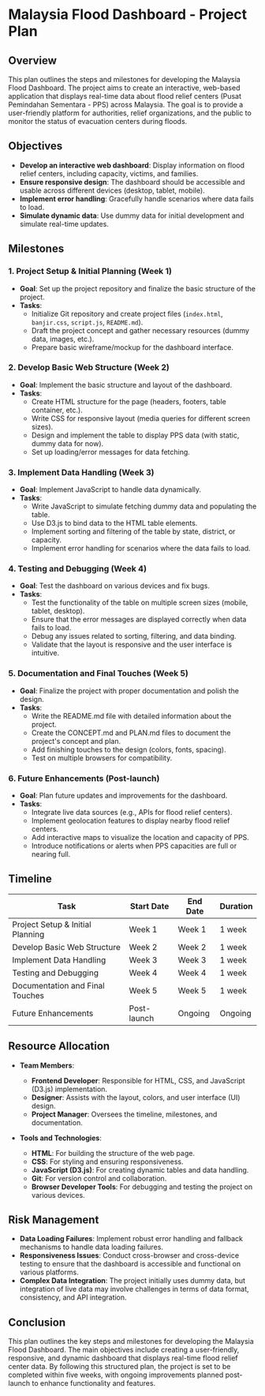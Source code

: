 # Malaysia Flood Dashboard - Project Plan

## Overview
This plan outlines the steps and milestones for developing the Malaysia Flood Dashboard. The project aims to create an interactive, web-based application that displays real-time data about flood relief centers (Pusat Pemindahan Sementara - PPS) across Malaysia. The goal is to provide a user-friendly platform for authorities, relief organizations, and the public to monitor the status of evacuation centers during floods.

## Objectives
- **Develop an interactive web dashboard**: Display information on flood relief centers, including capacity, victims, and families.
- **Ensure responsive design**: The dashboard should be accessible and usable across different devices (desktop, tablet, mobile).
- **Implement error handling**: Gracefully handle scenarios where data fails to load.
- **Simulate dynamic data**: Use dummy data for initial development and simulate real-time updates.

## Milestones
### 1. Project Setup & Initial Planning (Week 1)
- **Goal**: Set up the project repository and finalize the basic structure of the project.
- **Tasks**:
  - Initialize Git repository and create project files (`index.html`, `banjir.css`, `script.js`, `README.md`).
  - Draft the project concept and gather necessary resources (dummy data, images, etc.).
  - Prepare basic wireframe/mockup for the dashboard interface.

### 2. Develop Basic Web Structure (Week 2)
- **Goal**: Implement the basic structure and layout of the dashboard.
- **Tasks**:
  - Create HTML structure for the page (headers, footers, table container, etc.).
  - Write CSS for responsive layout (media queries for different screen sizes).
  - Design and implement the table to display PPS data (with static, dummy data for now).
  - Set up loading/error messages for data fetching.

### 3. Implement Data Handling (Week 3)
- **Goal**: Implement JavaScript to handle data dynamically.
- **Tasks**:
  - Write JavaScript to simulate fetching dummy data and populating the table.
  - Use D3.js to bind data to the HTML table elements.
  - Implement sorting and filtering of the table by state, district, or capacity.
  - Implement error handling for scenarios where the data fails to load.

### 4. Testing and Debugging (Week 4)
- **Goal**: Test the dashboard on various devices and fix bugs.
- **Tasks**:
  - Test the functionality of the table on multiple screen sizes (mobile, tablet, desktop).
  - Ensure that the error messages are displayed correctly when data fails to load.
  - Debug any issues related to sorting, filtering, and data binding.
  - Validate that the layout is responsive and the user interface is intuitive.

### 5. Documentation and Final Touches (Week 5)
- **Goal**: Finalize the project with proper documentation and polish the design.
- **Tasks**:
  - Write the README.md file with detailed information about the project.
  - Create the CONCEPT.md and PLAN.md files to document the project's concept and plan.
  - Add finishing touches to the design (colors, fonts, spacing).
  - Test on multiple browsers for compatibility.

### 6. Future Enhancements (Post-launch)
- **Goal**: Plan future updates and improvements for the dashboard.
- **Tasks**:
  - Integrate live data sources (e.g., APIs for flood relief centers).
  - Implement geolocation features to display nearby flood relief centers.
  - Add interactive maps to visualize the location and capacity of PPS.
  - Introduce notifications or alerts when PPS capacities are full or nearing full.

## Timeline

| Task                          | Start Date  | End Date    | Duration |
| ----------------------------- | ----------- | ----------- | -------- |
| Project Setup & Initial Planning | Week 1      | Week 1      | 1 week   |
| Develop Basic Web Structure    | Week 2      | Week 2      | 1 week   |
| Implement Data Handling        | Week 3      | Week 3      | 1 week   |
| Testing and Debugging          | Week 4      | Week 4      | 1 week   |
| Documentation and Final Touches | Week 5      | Week 5      | 1 week   |
| Future Enhancements            | Post-launch | Ongoing     | Ongoing  |

## Resource Allocation

- **Team Members**:
  - **Frontend Developer**: Responsible for HTML, CSS, and JavaScript (D3.js) implementation.
  - **Designer**: Assists with the layout, colors, and user interface (UI) design.
  - **Project Manager**: Oversees the timeline, milestones, and documentation.

- **Tools and Technologies**:
  - **HTML**: For building the structure of the web page.
  - **CSS**: For styling and ensuring responsiveness.
  - **JavaScript (D3.js)**: For creating dynamic tables and data handling.
  - **Git**: For version control and collaboration.
  - **Browser Developer Tools**: For debugging and testing the project on various devices.

## Risk Management

- **Data Loading Failures**: Implement robust error handling and fallback mechanisms to handle data loading failures.
- **Responsiveness Issues**: Conduct cross-browser and cross-device testing to ensure that the dashboard is accessible and functional on various platforms.
- **Complex Data Integration**: The project initially uses dummy data, but integration of live data may involve challenges in terms of data format, consistency, and API integration.

## Conclusion
This plan outlines the key steps and milestones for developing the Malaysia Flood Dashboard. The main objectives include creating a user-friendly, responsive, and dynamic dashboard that displays real-time flood relief center data. By following this structured plan, the project is set to be completed within five weeks, with ongoing improvements planned post-launch to enhance functionality and features.
